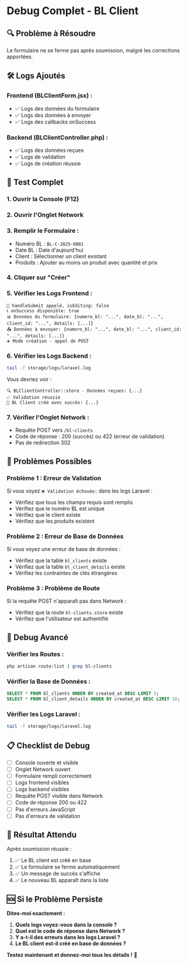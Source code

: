 # Debug Complet - BL Client

## 🔍 Problème à Résoudre

Le formulaire ne se ferme pas après soumission, malgré les corrections apportées.

## 🛠️ Logs Ajoutés

### **Frontend (BLClientForm.jsx) :**
- ✅ Logs des données du formulaire
- ✅ Logs des données à envoyer
- ✅ Logs des callbacks onSuccess

### **Backend (BLClientController.php) :**
- ✅ Logs des données reçues
- ✅ Logs de validation
- ✅ Logs de création réussie

## 🧪 Test Complet

### **1. Ouvrir la Console (F12)**
### **2. Ouvrir l'Onglet Network**
### **3. Remplir le Formulaire :**
- Numéro BL : `BL-C-2025-0001`
- Date BL : Date d'aujourd'hui
- Client : Sélectionner un client existant
- Produits : Ajouter au moins un produit avec quantité et prix

### **4. Cliquer sur "Créer"**

### **5. Vérifier les Logs Frontend :**
```
🔄 handleSubmit appelé, isEditing: false
📞 onSuccess disponible: true
📊 Données du formulaire: {numero_bl: "...", date_bl: "...", client_id: "...", details: [...]}
📤 Données à envoyer: {numero_bl: "...", date_bl: "...", client_id: "...", details: [...]}
➕ Mode création - appel de POST
```

### **6. Vérifier les Logs Backend :**
```bash
tail -f storage/logs/laravel.log
```

Vous devriez voir :
```
🔍 BLClientController::store - Données reçues: {...}
✅ Validation réussie
🎉 BL Client créé avec succès: {...}
```

### **7. Vérifier l'Onglet Network :**
- Requête POST vers `/bl-clients`
- Code de réponse : 200 (succès) ou 422 (erreur de validation)
- Pas de redirection 302

## 🚨 Problèmes Possibles

### **Problème 1 : Erreur de Validation**
Si vous voyez `❌ Validation échouée:` dans les logs Laravel :
- Vérifiez que tous les champs requis sont remplis
- Vérifiez que le numéro BL est unique
- Vérifiez que le client existe
- Vérifiez que les produits existent

### **Problème 2 : Erreur de Base de Données**
Si vous voyez une erreur de base de données :
- Vérifiez que la table `bl_clients` existe
- Vérifiez que la table `bl_client_details` existe
- Vérifiez les contraintes de clés étrangères

### **Problème 3 : Problème de Route**
Si la requête POST n'apparaît pas dans Network :
- Vérifiez que la route `bl-clients.store` existe
- Vérifiez que l'utilisateur est authentifié

## 🔧 Debug Avancé

### **Vérifier les Routes :**
```bash
php artisan route:list | grep bl-clients
```

### **Vérifier la Base de Données :**
```sql
SELECT * FROM bl_clients ORDER BY created_at DESC LIMIT 5;
SELECT * FROM bl_client_details ORDER BY created_at DESC LIMIT 10;
```

### **Vérifier les Logs Laravel :**
```bash
tail -f storage/logs/laravel.log
```

## 📋 Checklist de Debug

- [ ] Console ouverte et visible
- [ ] Onglet Network ouvert
- [ ] Formulaire rempli correctement
- [ ] Logs frontend visibles
- [ ] Logs backend visibles
- [ ] Requête POST visible dans Network
- [ ] Code de réponse 200 ou 422
- [ ] Pas d'erreurs JavaScript
- [ ] Pas d'erreurs de validation

## 🎯 Résultat Attendu

Après soumission réussie :
1. ✅ Le BL client est créé en base
2. ✅ Le formulaire se ferme automatiquement
3. ✅ Un message de succès s'affiche
4. ✅ Le nouveau BL apparaît dans la liste

## 🆘 Si le Problème Persiste

**Dites-moi exactement :**
1. **Quels logs voyez-vous dans la console ?**
2. **Quel est le code de réponse dans Network ?**
3. **Y a-t-il des erreurs dans les logs Laravel ?**
4. **Le BL client est-il créé en base de données ?**

**Testez maintenant et donnez-moi tous les détails !** 🚀
